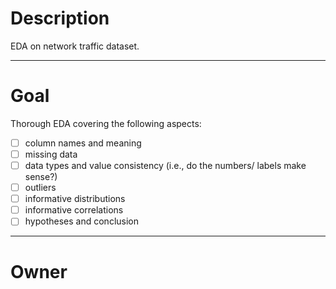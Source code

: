 # Description

EDA on network traffic dataset.

---

# Goal

Thorough EDA covering the following aspects:

- [ ] column names and meaning
- [ ] missing data
- [ ] data types and value consistency
  (i.e., do the numbers/ labels make sense?)
- [ ] outliers
- [ ] informative distributions
- [ ] informative correlations
- [ ] hypotheses and conclusion

---

# Owner